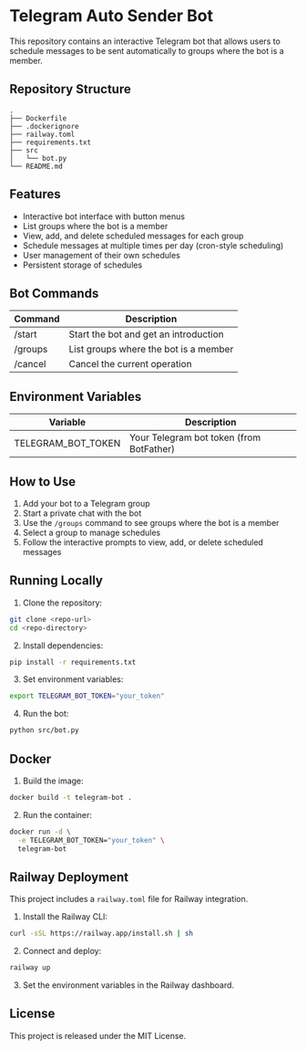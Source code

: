 # Telegram Auto Sender Bot

This repository contains an interactive Telegram bot that allows users to schedule messages to be sent automatically to groups where the bot is a member.

## Repository Structure

```
.
├── Dockerfile
├── .dockerignore
├── railway.toml
├── requirements.txt
├── src
│   └── bot.py
└── README.md
```

## Features

- Interactive bot interface with button menus
- List groups where the bot is a member
- View, add, and delete scheduled messages for each group
- Schedule messages at multiple times per day (cron-style scheduling)
- User management of their own schedules
- Persistent storage of schedules

## Bot Commands

| Command   | Description                                     |
|------------|------------------------------------------------|
| /start     | Start the bot and get an introduction          |
| /groups    | List groups where the bot is a member          |
| /cancel    | Cancel the current operation                   |

## Environment Variables

| Variable           | Description                                |
|--------------------|--------------------------------------------|
| TELEGRAM_BOT_TOKEN | Your Telegram bot token (from BotFather)   |

## How to Use

1. Add your bot to a Telegram group
2. Start a private chat with the bot
3. Use the `/groups` command to see groups where the bot is a member
4. Select a group to manage schedules
5. Follow the interactive prompts to view, add, or delete scheduled messages

## Running Locally

1. Clone the repository:
```bash
git clone <repo-url>
cd <repo-directory>
```

2. Install dependencies:
```bash
pip install -r requirements.txt
```

3. Set environment variables:
```bash
export TELEGRAM_BOT_TOKEN="your_token"
```

4. Run the bot:
```bash
python src/bot.py
```

## Docker

1. Build the image:
```bash
docker build -t telegram-bot .
```

2. Run the container:
```bash
docker run -d \
  -e TELEGRAM_BOT_TOKEN="your_token" \
  telegram-bot
```

## Railway Deployment

This project includes a `railway.toml` file for Railway integration.

1. Install the Railway CLI:
```bash
curl -sSL https://railway.app/install.sh | sh
```

2. Connect and deploy:
```bash
railway up
```

3. Set the environment variables in the Railway dashboard.

## License

This project is released under the MIT License.